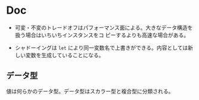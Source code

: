 # Doc

- 可変・不変のトレードオフはパフォーマンス面による。大きなデータ構造を扱う場合はいちいちインスタンスをコ
ピーするよりも高速な場合がある。

- シャドーイングは `let` により同一変数名で上書きができる。内容としては新しい変数を生成していることになる。

## データ型

値は何らかのデータ型。データ型はスカラー型と複合型に分類される。
